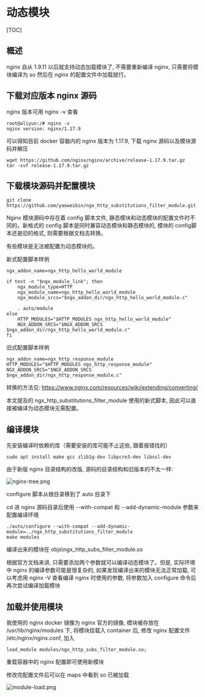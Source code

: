 # 动态模块

[TOC]

## 概述

nginx 自从 1.9.11 以后就支持动态加载模块了, 不需要重新编译 nginx, 只需要将模块编译为 so 然后在 nginx 的配置文件中加载就行。

## 下载对应版本 nginx 源码

nginx 版本可用 nginx -v 查看

```
root@aliyun:/# nginx -v
nginx version: nginx/1.17.9
```

可以得知目前 docker 容器内的 nginx 版本为 1.17.9, 下载 nginx 源码以及模块源码并解压

```
wget https://github.com/nginx/nginx/archive/release-1.17.9.tar.gz
tar -xvf release-1.17.9.tar.gz
```

## 下载模块源码并配置模块

```
git clone https://github.com/yaoweibin/ngx_http_substitutions_filter_module.git
```

Nginx 模块源码中存在着 config 脚本文件, 静态模块和动态模块的配置文件时不同的。新格式的 config 脚本是同时兼容动态模块和静态模块的, 模块的 config脚本还是旧的格式, 则需要根据文档去转换。

有些模块是无法被配置为动态模块的。

新式配置脚本样例

```
ngx_addon_name=ngx_http_hello_world_module

if test -n "$ngx_module_link"; then
    ngx_module_type=HTTP
    ngx_module_name=ngx_http_hello_world_module
    ngx_module_srcs="$ngx_addon_dir/ngx_http_hello_world_module.c"

    . auto/module
else
    HTTP_MODULES="$HTTP_MODULES ngx_http_hello_world_module"
    NGX_ADDON_SRCS="$NGX_ADDON_SRCS $ngx_addon_dir/ngx_http_hello_world_module.c"
fi
```

旧式配置脚本样例

```
ngx_addon_name=ngx_http_response_module
HTTP_MODULES="$HTTP_MODULES ngx_http_response_module"
NGX_ADDON_SRCS="$NGX_ADDON_SRCS $ngx_addon_dir/ngx_http_response_module.c"
```

转换的方法见: https://www.nginx.com/resources/wiki/extending/converting/

本文提及的 ngx_http_substitutions_filter_module 使用的新式脚本, 因此可以直接被编译为动态模块无需配置。

## 编译模块

先安装编译时依赖的库（需要安装的库可能不止这些, 跟着报错找的）

```
sudo apt install make gcc zlib1g-dev libpcre3-dev libssl-dev
```

由于新版 nginx 目录结构的改版, 源码的目录结构和旧版本的不太一样:

![nginx-tree.png](https://www.cainiaojc.com/uploads/nginx/images/nginx-tree.png)

configure 脚本从根目录移到了 auto 目录下

cd 进 nginx 源码目录后使用 --with-compat 和 --add-dynamic-module 参数来配置编译环境

```
./auto/configure --with-compat --add-dynamic-module=../ngx_http_substitutions_filter_module
make modules
```

编译出来的模块在 objs\ngx_http_subs_filter_module.so

根据官方文档来讲, 只需要添加两个参数就可以编译动态模块了。但是, 实际环境中 nginx 的编译参数可能是很复杂的,  如果发现编译出来的模块无法正常加载, 可以考虑用 nginx -V 查看编译 nginx 时使用的参数, 将参数加入 configure  命令后再次尝试编译加载模块

## 加载并使用模块

我使用的 nginx docker 镜像为 nginx 官方的镜像, 模块被存放在 /usr/lib/nginx/modules 下, 将模块挂载入 container 后, 修改 nginx 配置文件 /etc/nginx/nginx.conf, 加入

```
load_module modules/ngx_http_subs_filter_module.so;
```

重载容器中的 nginx 配置即可使用新模块

修改完配置文件后可以在 maps 中看到 so 已被加载

![module-load.png](https://www.cainiaojc.com/uploads/nginx/images/module-load.png)

  
